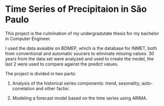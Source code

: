    # Time Series of Precipitaion in São Paulo

This project is the culmination of my undergradutate thesis for my bachelor in Computer Engineer. 

I used the data avaiable on BDMEP, which is the database for INMET, both from conventional and automatic soucers to eliminate
missing values. 30 years from the data set were analyzed and used to create the model, the last 2 were used to compare against
the predict values.

The project is divided in two parts:

1. Analysis of the historical series components: trend, sesonality, auto-correlation and other factor.

2. Modeling a forecast model based on the time series using ARIMA. 